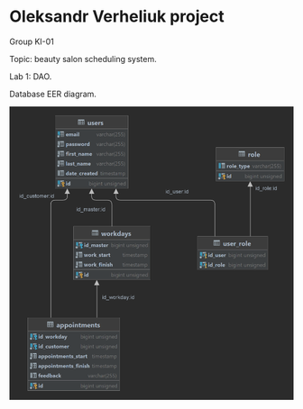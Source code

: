 # Oleksandr Verheliuk project
Group KI-01

Topic: beauty salon scheduling system.

Lab 1: DAO.

Database EER diagram.

![EER](EER.png)